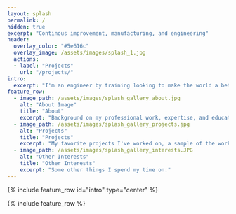 ```yaml
---
layout: splash
permalink: /
hidden: true
excerpt: "Continous improvement, manufacturing, and engineering"
header:
  overlay_color: "#5e616c"
  overlay_image: /assets/images/splash_1.jpg
  actions:
  - label: "Projects"
    url: "/projects/"
intro:
  excerpt: "I'm an engineer by training looking to make the world a better place through solving imporant problems and improving current processes. For the past two years I have worked as a continous improvement specialist at textie, chemical, and FMCG factilities."
feature_row:
  - image_path: /assets/images/splash_gallery_about.jpg
    alt: "About Image"
    title: "About"
    excerpt: "Background on my professional work, expertise, and education."
  - image_path: /assets/images/splash_gallery_projects.jpg
    alt: "Projects"
    title: "Projects"
    excerpt: "My favorite projects I've worked on, a sample of the work I've been apart of."
  - image_path: /assets/images/splash_gallery_interests.JPG
    alt: "Other Interests"
    title: "Other Interests"
    excerpt: "Some other things I spend my time on."
---
```


{% include feature_row id="intro" type="center" %}

{% include feature_row %}
